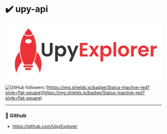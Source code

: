 # ✔️ upy-api
<a href ="http://www.upyexplorer.com" target="_blank"><img src="docs/upy-explorer.png"></a>

![GitHub followers](https://img.shields.io/github/followers/UpyExplorer?label=UpyExplorer&style=flat-square)
![https://img.shields.io/badge/Status-Inactive-red?style=flat-square](https://img.shields.io/badge/Status-Inactive-red?style=flat-square)

---

### 🚀 Github

- https://github.com/UpyExplorer
